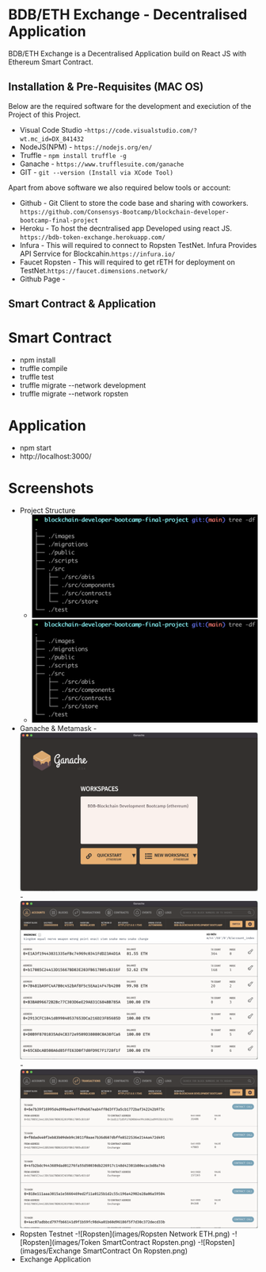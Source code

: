 # BDB/ETH Exchange - Decentralised Application

BDB/ETH Exchange is a Decentralised Application build on React JS with Ethereum Smart Contract.


## Installation & Pre-Requisites (MAC OS)
Below are the required software for the development and execiution of the Project of this Project.

- Visual Code Studio -``` https://code.visualstudio.com/?wt.mc_id=DX_841432 ```
- NodeJS(NPM) - ``` https://nodejs.org/en/ ```
- Truffle - ``` npm install truffle -g ```
- Ganache - ``` https://www.trufflesuite.com/ganache ```
- GIT - ``` git --version (Install via XCode Tool) ```

Apart from above software we also required below tools or account:
- Github - Git Client to store the code base and sharing with coworkers. ```https://github.com/Consensys-Bootcamp/blockchain-developer-bootcamp-final-project```    
- Heroku - To host the decntralised app Developed using react JS. ```https://bdb-token-exchange.herokuapp.com/```
- Infura - This will required to connect to Ropsten TestNet. Infura Provides API Serrvice for Blockcahin.```https://infura.io/```
- Faucet Ropsten - This will required to get rETH for deployment on TestNet.```https://faucet.dimensions.network/```
- Github Page - 

## Smart Contract & Application
# Smart Contract
-  npm install
-  truffle compile
-  truffle test
-  truffle migrate --network development
-  truffle migrate --network ropsten

# Application
- npm start
- http://localhost:3000/

# Screenshots
- Project Structure
  - ![Project Directory](images/Project%20Directory%20Structure.png)
  - ![Project Structure](images/Project%20Directory%20Structure.png)
- Ganache & Metamask
  -![Ganache](images/Ganache-1.png)
  -![Ganache](images/Ganache-2.png)
  -![Ganache](images/Ganache-3.png)
- Ropsten Testnet
  -![Ropsten](images/Ropsten Network ETH.png)
  -![Ropsten](images/Token SmartContract Ropsten.png)
  -![Ropsten](images/Exchange SmartContract On Ropsten.png)
- Exchange Application




